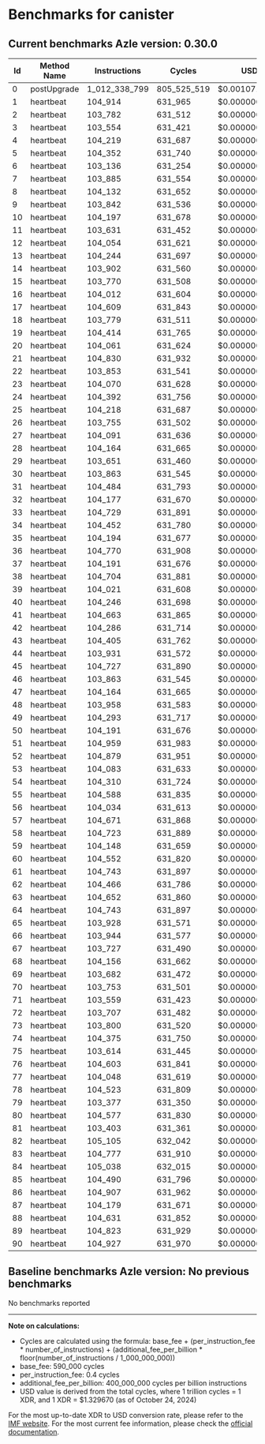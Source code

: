 # Benchmarks for canister

## Current benchmarks Azle version: 0.30.0

| Id  | Method Name | Instructions  | Cycles      | USD           | USD/Million Calls |
| --- | ----------- | ------------- | ----------- | ------------- | ----------------- |
| 0   | postUpgrade | 1_012_338_799 | 805_525_519 | $0.0010710831 | $1_071.08         |
| 1   | heartbeat   | 104_914       | 631_965     | $0.0000008403 | $0.84             |
| 2   | heartbeat   | 103_782       | 631_512     | $0.0000008397 | $0.83             |
| 3   | heartbeat   | 103_554       | 631_421     | $0.0000008396 | $0.83             |
| 4   | heartbeat   | 104_219       | 631_687     | $0.0000008399 | $0.83             |
| 5   | heartbeat   | 104_352       | 631_740     | $0.0000008400 | $0.84             |
| 6   | heartbeat   | 103_136       | 631_254     | $0.0000008394 | $0.83             |
| 7   | heartbeat   | 103_885       | 631_554     | $0.0000008398 | $0.83             |
| 8   | heartbeat   | 104_132       | 631_652     | $0.0000008399 | $0.83             |
| 9   | heartbeat   | 103_842       | 631_536     | $0.0000008397 | $0.83             |
| 10  | heartbeat   | 104_197       | 631_678     | $0.0000008399 | $0.83             |
| 11  | heartbeat   | 103_631       | 631_452     | $0.0000008396 | $0.83             |
| 12  | heartbeat   | 104_054       | 631_621     | $0.0000008398 | $0.83             |
| 13  | heartbeat   | 104_244       | 631_697     | $0.0000008399 | $0.83             |
| 14  | heartbeat   | 103_902       | 631_560     | $0.0000008398 | $0.83             |
| 15  | heartbeat   | 103_770       | 631_508     | $0.0000008397 | $0.83             |
| 16  | heartbeat   | 104_012       | 631_604     | $0.0000008398 | $0.83             |
| 17  | heartbeat   | 104_609       | 631_843     | $0.0000008401 | $0.84             |
| 18  | heartbeat   | 103_779       | 631_511     | $0.0000008397 | $0.83             |
| 19  | heartbeat   | 104_414       | 631_765     | $0.0000008400 | $0.84             |
| 20  | heartbeat   | 104_061       | 631_624     | $0.0000008399 | $0.83             |
| 21  | heartbeat   | 104_830       | 631_932     | $0.0000008403 | $0.84             |
| 22  | heartbeat   | 103_853       | 631_541     | $0.0000008397 | $0.83             |
| 23  | heartbeat   | 104_070       | 631_628     | $0.0000008399 | $0.83             |
| 24  | heartbeat   | 104_392       | 631_756     | $0.0000008400 | $0.84             |
| 25  | heartbeat   | 104_218       | 631_687     | $0.0000008399 | $0.83             |
| 26  | heartbeat   | 103_755       | 631_502     | $0.0000008397 | $0.83             |
| 27  | heartbeat   | 104_091       | 631_636     | $0.0000008399 | $0.83             |
| 28  | heartbeat   | 104_164       | 631_665     | $0.0000008399 | $0.83             |
| 29  | heartbeat   | 103_651       | 631_460     | $0.0000008396 | $0.83             |
| 30  | heartbeat   | 103_863       | 631_545     | $0.0000008397 | $0.83             |
| 31  | heartbeat   | 104_484       | 631_793     | $0.0000008401 | $0.84             |
| 32  | heartbeat   | 104_177       | 631_670     | $0.0000008399 | $0.83             |
| 33  | heartbeat   | 104_729       | 631_891     | $0.0000008402 | $0.84             |
| 34  | heartbeat   | 104_452       | 631_780     | $0.0000008401 | $0.84             |
| 35  | heartbeat   | 104_194       | 631_677     | $0.0000008399 | $0.83             |
| 36  | heartbeat   | 104_770       | 631_908     | $0.0000008402 | $0.84             |
| 37  | heartbeat   | 104_191       | 631_676     | $0.0000008399 | $0.83             |
| 38  | heartbeat   | 104_704       | 631_881     | $0.0000008402 | $0.84             |
| 39  | heartbeat   | 104_021       | 631_608     | $0.0000008398 | $0.83             |
| 40  | heartbeat   | 104_246       | 631_698     | $0.0000008399 | $0.83             |
| 41  | heartbeat   | 104_663       | 631_865     | $0.0000008402 | $0.84             |
| 42  | heartbeat   | 104_286       | 631_714     | $0.0000008400 | $0.83             |
| 43  | heartbeat   | 104_405       | 631_762     | $0.0000008400 | $0.84             |
| 44  | heartbeat   | 103_931       | 631_572     | $0.0000008398 | $0.83             |
| 45  | heartbeat   | 104_727       | 631_890     | $0.0000008402 | $0.84             |
| 46  | heartbeat   | 103_863       | 631_545     | $0.0000008397 | $0.83             |
| 47  | heartbeat   | 104_164       | 631_665     | $0.0000008399 | $0.83             |
| 48  | heartbeat   | 103_958       | 631_583     | $0.0000008398 | $0.83             |
| 49  | heartbeat   | 104_293       | 631_717     | $0.0000008400 | $0.83             |
| 50  | heartbeat   | 104_191       | 631_676     | $0.0000008399 | $0.83             |
| 51  | heartbeat   | 104_959       | 631_983     | $0.0000008403 | $0.84             |
| 52  | heartbeat   | 104_879       | 631_951     | $0.0000008403 | $0.84             |
| 53  | heartbeat   | 104_083       | 631_633     | $0.0000008399 | $0.83             |
| 54  | heartbeat   | 104_310       | 631_724     | $0.0000008400 | $0.83             |
| 55  | heartbeat   | 104_588       | 631_835     | $0.0000008401 | $0.84             |
| 56  | heartbeat   | 104_034       | 631_613     | $0.0000008398 | $0.83             |
| 57  | heartbeat   | 104_671       | 631_868     | $0.0000008402 | $0.84             |
| 58  | heartbeat   | 104_723       | 631_889     | $0.0000008402 | $0.84             |
| 59  | heartbeat   | 104_148       | 631_659     | $0.0000008399 | $0.83             |
| 60  | heartbeat   | 104_552       | 631_820     | $0.0000008401 | $0.84             |
| 61  | heartbeat   | 104_743       | 631_897     | $0.0000008402 | $0.84             |
| 62  | heartbeat   | 104_466       | 631_786     | $0.0000008401 | $0.84             |
| 63  | heartbeat   | 104_652       | 631_860     | $0.0000008402 | $0.84             |
| 64  | heartbeat   | 104_743       | 631_897     | $0.0000008402 | $0.84             |
| 65  | heartbeat   | 103_928       | 631_571     | $0.0000008398 | $0.83             |
| 66  | heartbeat   | 103_944       | 631_577     | $0.0000008398 | $0.83             |
| 67  | heartbeat   | 103_727       | 631_490     | $0.0000008397 | $0.83             |
| 68  | heartbeat   | 104_156       | 631_662     | $0.0000008399 | $0.83             |
| 69  | heartbeat   | 103_682       | 631_472     | $0.0000008396 | $0.83             |
| 70  | heartbeat   | 103_753       | 631_501     | $0.0000008397 | $0.83             |
| 71  | heartbeat   | 103_559       | 631_423     | $0.0000008396 | $0.83             |
| 72  | heartbeat   | 103_707       | 631_482     | $0.0000008397 | $0.83             |
| 73  | heartbeat   | 103_800       | 631_520     | $0.0000008397 | $0.83             |
| 74  | heartbeat   | 104_375       | 631_750     | $0.0000008400 | $0.84             |
| 75  | heartbeat   | 103_614       | 631_445     | $0.0000008396 | $0.83             |
| 76  | heartbeat   | 104_603       | 631_841     | $0.0000008401 | $0.84             |
| 77  | heartbeat   | 104_048       | 631_619     | $0.0000008398 | $0.83             |
| 78  | heartbeat   | 104_523       | 631_809     | $0.0000008401 | $0.84             |
| 79  | heartbeat   | 103_377       | 631_350     | $0.0000008395 | $0.83             |
| 80  | heartbeat   | 104_577       | 631_830     | $0.0000008401 | $0.84             |
| 81  | heartbeat   | 103_403       | 631_361     | $0.0000008395 | $0.83             |
| 82  | heartbeat   | 105_105       | 632_042     | $0.0000008404 | $0.84             |
| 83  | heartbeat   | 104_777       | 631_910     | $0.0000008402 | $0.84             |
| 84  | heartbeat   | 105_038       | 632_015     | $0.0000008404 | $0.84             |
| 85  | heartbeat   | 104_490       | 631_796     | $0.0000008401 | $0.84             |
| 86  | heartbeat   | 104_907       | 631_962     | $0.0000008403 | $0.84             |
| 87  | heartbeat   | 104_179       | 631_671     | $0.0000008399 | $0.83             |
| 88  | heartbeat   | 104_631       | 631_852     | $0.0000008402 | $0.84             |
| 89  | heartbeat   | 104_823       | 631_929     | $0.0000008403 | $0.84             |
| 90  | heartbeat   | 104_927       | 631_970     | $0.0000008403 | $0.84             |

## Baseline benchmarks Azle version: No previous benchmarks

No benchmarks reported

---

**Note on calculations:**

- Cycles are calculated using the formula: base_fee + (per_instruction_fee \* number_of_instructions) + (additional_fee_per_billion \* floor(number_of_instructions / 1_000_000_000))
- base_fee: 590_000 cycles
- per_instruction_fee: 0.4 cycles
- additional_fee_per_billion: 400_000_000 cycles per billion instructions
- USD value is derived from the total cycles, where 1 trillion cycles = 1 XDR, and 1 XDR = $1.329670 (as of October 24, 2024)

For the most up-to-date XDR to USD conversion rate, please refer to the [IMF website](https://www.imf.org/external/np/fin/data/rms_sdrv.aspx).
For the most current fee information, please check the [official documentation](https://internetcomputer.org/docs/current/developer-docs/gas-cost#execution).
